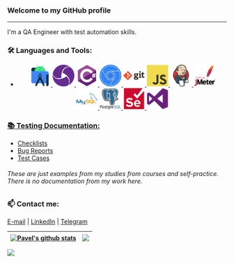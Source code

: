 ### Welcome to my GitHub profile
____

I'm a QA Engineer with test automation skills.

### :hammer_and_wrench: Languages and Tools:  
-
    <p align='center'>
    <a href ="https://github.com/qintarra/AndroidStudio">
  <img src="https://github.com/devicons/devicon/blob/master/icons/androidstudio/androidstudio-original.svg" title="Android Studio" width="50" height="50"/>  
    <a href ="https://github.com/qintarra/Appium">
  <img src="https://github.com/qintarra/qintarra/blob/main/icons/appium.svg" title="Appium" width="50" height="50"/>  
    <a href ="https://github.com/qintarra/C-Sharp/tree/main/Tasks">  
  <img src="https://github.com/devicons/devicon/blob/master/icons/csharp/csharp-original.svg" title="C#" width="50" height="50"/>  
    <a href ="https://github.com/qintarra/DevTools">
  <img src="https://github.com/qintarra/qintarra/blob/main/icons/devtools.svg" title="Appium" width="50" height="50"/> 
    <a href ="https://github.com/qintarra/Git-bash-commands">  
  <img src="https://github.com/devicons/devicon/blob/master/icons/git/git-original-wordmark.svg" title="Git" width="50" height="50"/>   
    <a href ="https://github.com/qintarra/JavaScript">
  <img src="https://github.com/devicons/devicon/blob/master/icons/javascript/javascript-original.svg" title="JavaScript" width="50" height="50"/>   
    <a href ="https://github.com/qintarra/Jenkins">
  <img src="https://github.com/devicons/devicon/blob/master/icons/jenkins/jenkins-original.svg" title="Jenkins" width="50" height="50"/>  
    <a href ="https://github.com/qintarra/JMeter">
  <img src="https://github.com/qintarra/qintarra/blob/main/icons/jmeter-square.svg" title="JMeter" alt="Apache JMeter" width="50" height="50"/> 
    <a href ="https://github.com/qintarra/SQL/tree/main/MySQL">
  <img src="https://github.com/devicons/devicon/blob/master/icons/mysql/mysql-original-wordmark.svg" title="MySQL" width="50" height="50"/>  
    <a href ="https://github.com/qintarra/SQL/tree/main/PostgreSQL">
  <img src="https://github.com/devicons/devicon/blob/master/icons/postgresql/postgresql-original-wordmark.svg" title="PostgreSQL" width="50" height="50"/>  
    <a href ="https://github.com/qintarra/Selenium/tree/master/WebDriver">  
  <img src="https://github.com/devicons/devicon/blob/master/icons/selenium/selenium-original.svg" title="Selenium WebDriver" width="50" height="50"/>  
    <a href ="https://www.linkedin.com/learning/certificates/91e2a5a5b45a8fbf391f5ba67f8d5f7a5addcffc06988a904f718baf2d5923e5?u=106534538">    
  <img src="https://github.com/devicons/devicon/blob/master/icons/visualstudio/visualstudio-plain.svg" title="Visual Studio" width="50" height="50"/>  
    </p>

### :books: Testing Documentation:  
- [Checklists](https://drive.google.com/drive/folders/1JlxyZicAzbcpt5w05wBpQBQfQ8QE1a-P?usp=sharing)
- [Bug Reports](https://drive.google.com/drive/folders/1wLQwmReiTlt4K97jbaj4oNt23xE0W4ju?usp=sharing)
- [Test Cases](https://drive.google.com/drive/folders/1Rax4dGh-ChzQmO-okcEYwP8PExrFK0e9?usp=sharing)  
###### These are just examples from my studies from courses and self-practice. There is no documentation from my work here.

### :mailbox: Contact me:  
[E-mail][email] | [LinkedIn][in] | [Telegram][tg]
        
[email]: <mailto:marchuk151@gmail.com>
[in]: <https://www.linkedin.com/in/volodymyr-marchuk-/>
[tg]: <https://t.me/Qintarra>

| <a href="https://github.com/qintarra/github-readme-stats"><img align="center" src="https://github-readme-stats.vercel.app/api?username=qintarra&show_icons=true&include_all_commits=true&theme=vue&hide_border=true" alt="Pavel's github stats" /></a> | <a href="https://github.com/qintarra/github-readme-stats"><img align="center" src="https://github-readme-stats.vercel.app/api/top-langs/?username=qintarra&layout=compact&theme=vue&hide_border=true" /></a> |
| ------------- | ------------- |

![](https://komarev.com/ghpvc/?username=Qintarra&color=32a881)    
